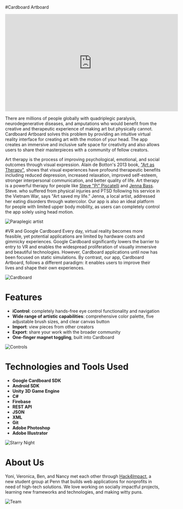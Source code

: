 #Cardboard Artboard

<iframe width="560" height="315" src="https://www.youtube.com/embed/DSEEHTvD3PI" frameborder="0" allowfullscreen></iframe>

There are millions of people globally with quadriplegic paralysis, neurodegenerative diseases, and amputations who would benefit from the creative and therapeutic experience of making art but physically cannot. Cardboard Artboard solves this problem by providing an intuitive virtual reality interface for creating art with the motion of your head. The app creates an immersive and inclusive safe space for creativity and also allows users to share their masterpieces with a community of fellow creators. 

Art therapy is the process of improving psychological, emotional, and social outcomes through visual expression. Alain de Botton's 2013 book, ["Art as Therapy"](http://www.artastherapy.com/), shows that visual experiences have profound therapeutic benefits including reduced depression, increased relaxation, improved self-esteem, stronger interpersonal communication, and better quality of life. Art therapy is a powerful therapy for people like [Steve "Pi" Piscatelli](http://www.orlandosentinel.com/os-art-is-therapy-for-steve-pi-20150106-story.html) and [Jenna Bass](http://www.philly.com/philly/news/local/20150115_The_art_of_recovery__using_paint_to_conquer_an_eating_disorder.html). Steve. who suffered from physical injuries and PTSD following his service in the Vietnam War, says "Art saved my life.” Jenna, a local artist, addressed her eating disorders through watercolor. Our app is also an ideal platform for people with limited upper body mobility, as users can completely control the app solely using head motion. 

![Paraplegic artist](http://ww2.gazette.net/images/2007_0620/marketz062007a_rgbb.jpg)

#VR and Google Cardboard
Every day, virtual reality becomes more feasible, yet potential applications are limited by hardware costs and gimmicky experiences. Google Cardboard significantly lowers the barrier to entry to VR and enables the widespread proliferation of visually immersive and beautiful technologies. However, Cardboard applications until now has been focused on static simulations. By contrast, our app, Cardboard Artboard, follows a different paradigm: it enables users to improve their lives and shape their own experiences.

![Cardboard](http://i.imgur.com/gRX4YxD.png)

# Features
+ **iControl**: completely hands-free eye control functionality and navigation
+ **Wide range of artistic capabilities**: comprehensive color palette, five adjustable brush sizes, and clear canvas button
+ **Import**: view pieces from other creators
+ **Export**: share your work with the broader community
+ **One-finger magnet toggling**, built into Cardboard

![Controls](http://i.imgur.com/keoMF05.png)

# Technologies and Tools Used
+ **Google Cardboard SDK**
+ **Android SDK**
+ **Unity 3D Game Engine**
+ **C#**
+ **Firebase**
+ **REST API**
+ **JSON**
+ **XML**
+ **Git**
+ **Adobe Photoshop**
+ **Adobe Illustrator**

![Starry Night](http://i.imgur.com/fETOivg.png)

# About Us
Yoni, Veronica, Ben, and Nancy met each other through [Hack4Impact](http://hack4impact.org/), a new student group at Penn that builds web applications for nonprofits in need of high-tech solutions. We love working on socially impactful projects, learning new frameworks and technologies, and making witty puns.

![Team](http://i.imgur.com/YUL4PWL.jpg)

